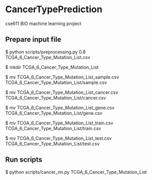 # CancerTypePrediction
cse611 BIO machine learning project

## Prepare input file
$ python scripts/preprocessing.py 0.8 TCGA_6_Cancer_Type_Mutation_List.csv

$ mkdir TCGA_6_Cancer_Type_Mutation_List

$ mv TCGA_6_Cancer_Type_Mutation_List_sample.csv TCGA_6_Cancer_Type_Mutation_List/sample.csv

$ mv TCGA_6_Cancer_Type_Mutation_List_cancer.csv TCGA_6_Cancer_Type_Mutation_List/cancer.csv

$ mv TCGA_6_Cancer_Type_Mutation_List_gene.csv TCGA_6_Cancer_Type_Mutation_List/gene.csv

$ mv TCGA_6_Cancer_Type_Mutation_List_train.csv TCGA_6_Cancer_Type_Mutation_List/train.csv

$ mv TCGA_6_Cancer_Type_Mutation_List_test.csv TCGA_6_Cancer_Type_Mutation_List/test.csv


## Run scripts

$ python scripts/cancer_nn.py TCGA_6_Cancer_Type_Mutation_List
